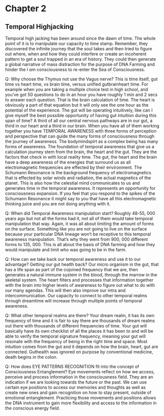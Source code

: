 
Chapter 2
================







## Temporal Highjacking

Temporal high jacking has been around since the dawn of time.
The whole point of it is to manipulate our capacity to time stamp.
Remember,
they discovered the infinite journey that the soul takes and then tried to figure out where,
when and how they could interfere or create an incoherent pattern to get a soul trapped in an era of history.
They could then generate a global narrative of mass distraction for the purpose of DNA Farming and hinder the *I am* consciousness to re-enter the Sea of Consciousness.

Q: Why choose the Thymus not use the Vagus nerve? This is time itself,
gut time vs heart time,
vs brain time,
versus unified gutbrainheart time.
For example when you are taking a multiple choice test in high school,
and you’ve got 50 questions to do in an hour you have roughly 1 min and 2 secs to answer each question.
That is the brain calculation of time.
The heart is obviously a part of that equation but it will only see the one hour as the potential of the experience.
The gut will be operating intuitively,
like can I give myself the best possible opportunity of having gut intuition during this span of time?
A third of all our central nervous pathways are in our gut,
a third in our heart and a third in our brain.
When you have all of them working together you have TEMPORAL AWARENESS with three forms of perception and perspective that can guide the many forms of consciousness through the journey of awareness.
The bodymindspirt as a complex being has many forms of awareness.
The foundation of temporal awareness that give us a calculation journey stem from the brain,
the heart and the gut.
They are the factors that check in with local reality time.
The gut,
the heart and the brain have a deep awareness of the energies that surround us as all electromagnetic frequencies are effected by their environment.
The Schumann Resonance is the background frequency of electromagnetics that is effected by solar winds and radiation,
the actual magnetics of the planet.
This is also how the celestial mind communicates to us and generates time in the temporal awareness.
It represents an opportunity for consciousness expansion.
If you feel that you respond to the spikes of the Schumann Resonance it might say to you that have all this electromagnetic thinking juice and you are not doing anything with it.

Q: When did Temporal Awareness manipulation start? Roughly 48-55,
000 years ago but not all the forms had it,
not all of them would take temporal manipulation that way.
Again,
it was all about limiting the amount of forms on the surface.
Something like you are not going to live on the surface because your particular DNA lineage won’t be receptive to this temporal awareness manipulation.
That’s why they went from 900,
000 different forms to 135,
000.
This is all about the basis of DNA farming and how they would manipulate and limit who was going to be in the farm.

Q: How can we take back our temporal awareness and use it to our advantage? Getting our gut health back? Our micro organism in the gut,
that has a life span as part of the cojoined frequency that we are,
then generates a natural immune system in the blood,
through the marrow in the skeletal system.
The heart filters and processes that information together with the brain into higher levels of awareness to figure out what to do with our many agendas.
This will then also improve our intra and intercommunication.
Our capacity to connect to other temporal realms through dreamtime will increase through multiple points of temporal awareness.

Q: What other temporal realms are there? Your dream realm,
it has its own frequency of time and it is fair to say there are thousands of dream realms out there with thousands of different frequencies of time.
Your gut will basically have its own checklist of all the places it has been to and will be able to verify the temporal signature frequency,
meaning your gut will resonate with the frequency of being in the right time and space.
Most intuition comes from the gut and it depends on how the brain,
heart,
gut are connected.
Guthealth was ignored on purpose by conventional medicine,
death begins in the colon.

Q: How does EYE PATTERNS RECOGNITION fit into the concept of Consciousness Entanglement? Eye movements reflect on how we access,
perceive and process information in the consciousness field.
They are an indication if we are looking towards the future or the past.
We can use certain eye positions to access our memories and thoughts as well as create new ones and gain recognition on how to stay present,
outside of emotional entanglement.
Practicing those movements and positions allows the DNA instrument to gain more flexibility and access to the information in the conscious energy field.

